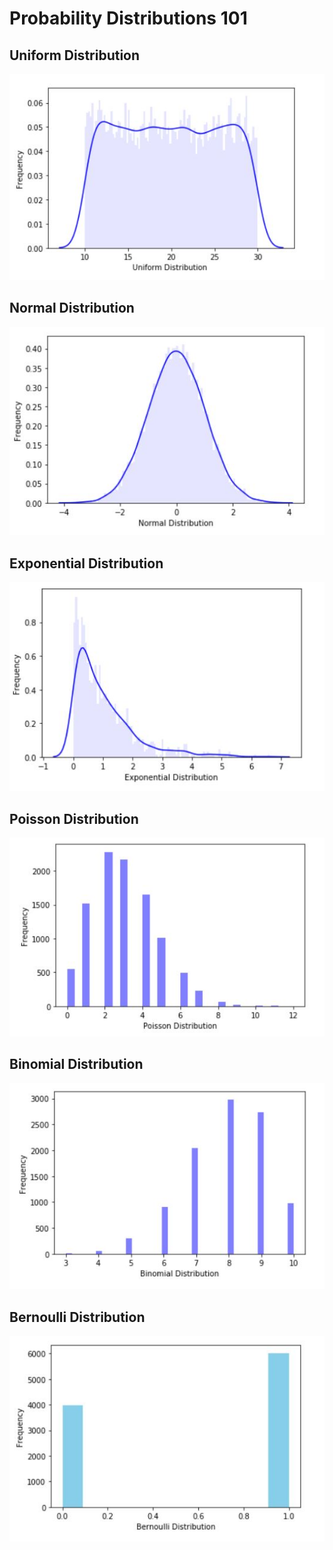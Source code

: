 # Probability Distributions 101

## Uniform Distribution
![](images/uniform_dist.JPG)

## Normal Distribution
![](images/normal_dist.JPG)

## Exponential Distribution
![](images/exponential_dist.JPG)

## Poisson Distribution
![](images/poisson_dist.JPG)

## Binomial Distribution
![](images/binomial_dist.JPG)

## Bernoulli Distribution
![](images/bernoulli_dist.JPG)
